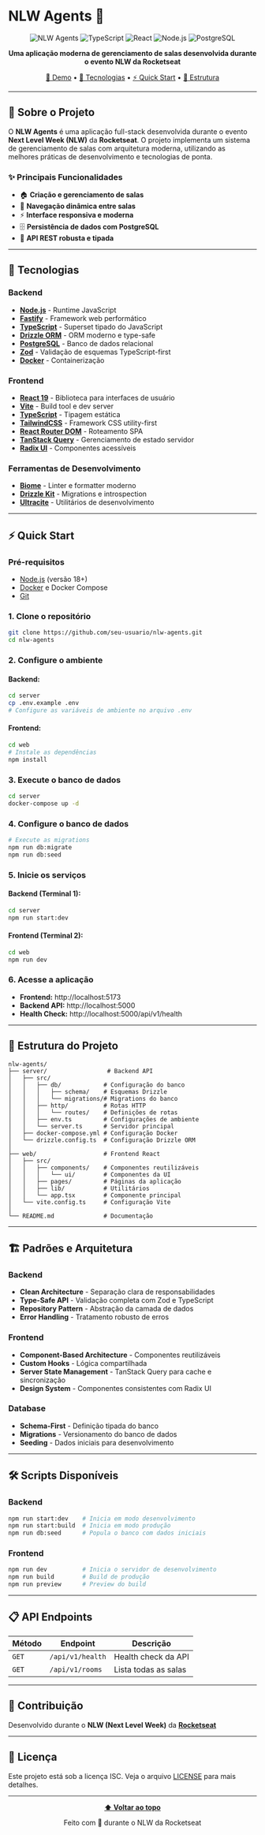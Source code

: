 # NLW Agents 🤖

<div align="center">

![NLW Agents](https://img.shields.io/badge/NLW-Agents-8257E5?style=for-the-badge)
![TypeScript](https://img.shields.io/badge/TypeScript-3178C6?style=for-the-badge&logo=typescript&logoColor=white)
![React](https://img.shields.io/badge/React-61DAFB?style=for-the-badge&logo=react&logoColor=black)
![Node.js](https://img.shields.io/badge/Node.js-339933?style=for-the-badge&logo=node.js&logoColor=white)
![PostgreSQL](https://img.shields.io/badge/PostgreSQL-4169E1?style=for-the-badge&logo=postgresql&logoColor=white)

**Uma aplicação moderna de gerenciamento de salas desenvolvida durante o evento NLW da Rocketseat**

[📱 Demo](#) • [🚀 Tecnologias](#tecnologias) • [⚡ Quick Start](#quick-start) • [📁 Estrutura](#estrutura-do-projeto)

</div>

---

## 📖 Sobre o Projeto

O **NLW Agents** é uma aplicação full-stack desenvolvida durante o evento **Next Level Week (NLW)** da **Rocketseat**. O projeto implementa um sistema de gerenciamento de salas com arquitetura moderna, utilizando as melhores práticas de desenvolvimento e tecnologias de ponta.

### ✨ Principais Funcionalidades

- 🏠 **Criação e gerenciamento de salas**
- 🔄 **Navegação dinâmica entre salas**
- ⚡ **Interface responsiva e moderna**
- 🗄️ **Persistência de dados com PostgreSQL**
- 🔐 **API REST robusta e tipada**

---

## 🚀 Tecnologias

### **Backend**
- **[Node.js](https://nodejs.org/)** - Runtime JavaScript
- **[Fastify](https://fastify.dev/)** - Framework web performático
- **[TypeScript](https://www.typescriptlang.org/)** - Superset tipado do JavaScript
- **[Drizzle ORM](https://orm.drizzle.team/)** - ORM moderno e type-safe
- **[PostgreSQL](https://www.postgresql.org/)** - Banco de dados relacional
- **[Zod](https://zod.dev/)** - Validação de esquemas TypeScript-first
- **[Docker](https://www.docker.com/)** - Containerização

### **Frontend**
- **[React 19](https://react.dev/)** - Biblioteca para interfaces de usuário
- **[Vite](https://vitejs.dev/)** - Build tool e dev server
- **[TypeScript](https://www.typescriptlang.org/)** - Tipagem estática
- **[TailwindCSS](https://tailwindcss.com/)** - Framework CSS utility-first
- **[React Router DOM](https://reactrouter.com/)** - Roteamento SPA
- **[TanStack Query](https://tanstack.com/query)** - Gerenciamento de estado servidor
- **[Radix UI](https://radix-ui.com/)** - Componentes acessíveis

### **Ferramentas de Desenvolvimento**
- **[Biome](https://biomejs.dev/)** - Linter e formatter moderno
- **[Drizzle Kit](https://orm.drizzle.team/kit-docs/overview)** - Migrations e introspection
- **[Ultracite](https://github.com/ultracite/ultracite)** - Utilitários de desenvolvimento

---

## ⚡ Quick Start

### **Pré-requisitos**

- [Node.js](https://nodejs.org/) (versão 18+)
- [Docker](https://www.docker.com/) e Docker Compose
- [Git](https://git-scm.com/)

### **1. Clone o repositório**

```bash
git clone https://github.com/seu-usuario/nlw-agents.git
cd nlw-agents
```

### **2. Configure o ambiente**

#### **Backend:**
```bash
cd server
cp .env.example .env
# Configure as variáveis de ambiente no arquivo .env
```

#### **Frontend:**
```bash
cd web
# Instale as dependências
npm install
```

### **3. Execute o banco de dados**

```bash
cd server
docker-compose up -d
```

### **4. Configure o banco de dados**

```bash
# Execute as migrations
npm run db:migrate
npm run db:seed
```

### **5. Inicie os serviços**

#### **Backend (Terminal 1):**
```bash
cd server
npm run start:dev
```

#### **Frontend (Terminal 2):**
```bash
cd web
npm run dev
```

### **6. Acesse a aplicação**

- **Frontend:** http://localhost:5173
- **Backend API:** http://localhost:5000
- **Health Check:** http://localhost:5000/api/v1/health

---

## 📁 Estrutura do Projeto

```
nlw-agents/
├── server/                 # Backend API
│   ├── src/
│   │   ├── db/            # Configuração do banco
│   │   │   ├── schema/    # Esquemas Drizzle
│   │   │   └── migrations/# Migrations do banco
│   │   ├── http/          # Rotas HTTP
│   │   │   └── routes/    # Definições de rotas
│   │   ├── env.ts         # Configurações de ambiente
│   │   └── server.ts      # Servidor principal
│   ├── docker-compose.yml # Configuração Docker
│   └── drizzle.config.ts  # Configuração Drizzle ORM
│
├── web/                   # Frontend React
│   ├── src/
│   │   ├── components/    # Componentes reutilizáveis
│   │   │   └── ui/        # Componentes da UI
│   │   ├── pages/         # Páginas da aplicação
│   │   ├── lib/           # Utilitários
│   │   └── app.tsx        # Componente principal
│   └── vite.config.ts     # Configuração Vite
│
└── README.md              # Documentação
```

---

## 🏗️ Padrões e Arquitetura

### **Backend**
- **Clean Architecture** - Separação clara de responsabilidades
- **Type-Safe API** - Validação completa com Zod e TypeScript
- **Repository Pattern** - Abstração da camada de dados
- **Error Handling** - Tratamento robusto de erros

### **Frontend**
- **Component-Based Architecture** - Componentes reutilizáveis
- **Custom Hooks** - Lógica compartilhada
- **Server State Management** - TanStack Query para cache e sincronização
- **Design System** - Componentes consistentes com Radix UI

### **Database**
- **Schema-First** - Definição tipada do banco
- **Migrations** - Versionamento do banco de dados
- **Seeding** - Dados iniciais para desenvolvimento

---

## 🛠️ Scripts Disponíveis

### **Backend**
```bash
npm run start:dev    # Inicia em modo desenvolvimento
npm run start:build  # Inicia em modo produção
npm run db:seed      # Popula o banco com dados iniciais
```

### **Frontend**
```bash
npm run dev          # Inicia o servidor de desenvolvimento
npm run build        # Build de produção
npm run preview      # Preview do build
```

---

## 📋 API Endpoints

| Método | Endpoint | Descrição |
|--------|----------|-----------|
| `GET` | `/api/v1/health` | Health check da API |
| `GET` | `/api/v1/rooms` | Lista todas as salas |

---

## 🤝 Contribuição

Desenvolvido durante o **NLW (Next Level Week)** da **[Rocketseat](https://rocketseat.com.br/)**

---

## 📄 Licença

Este projeto está sob a licença ISC. Veja o arquivo [LICENSE](LICENSE) para mais detalhes.

---

<div align="center">

**[⬆ Voltar ao topo](#nlw-agents-)**

Feito com 💜 durante o NLW da Rocketseat

</div>